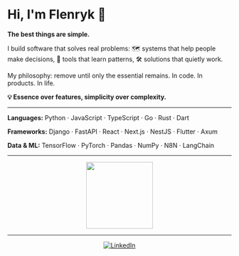 # Hi, I'm Flenryk 👋

**The best things are simple.**

I build software that solves real problems: 🗺️ systems that help people make decisions, 🧠 tools that learn patterns, 🛠️ solutions that quietly work.

My philosophy: remove until only the essential remains. In code. In products. In life.

**💡 Essence over features, simplicity over complexity.**

---

**Languages:** Python · JavaScript · TypeScript · Go · Rust · Dart

**Frameworks:** Django · FastAPI · React · Next.js · NestJS · Flutter · Axum

**Data & ML:** TensorFlow · PyTorch · Pandas · NumPy · N8N · LangChain

---

<p align="center">
  <img src="https://github-readme-stats.vercel.app/api?username=Flenryk&show_icons=true&theme=graywhite&hide_border=true&count_private=true" height="150">
</p>

---
<p align="center">
  <a href="https://www.linkedin.com/in/flenryk"><img src="https://img.shields.io/badge/LinkedIn-0077B5?style=for-the-badge&logo=linkedin&logoColor=white" alt="LinkedIn"></a>
</a>
</p>
